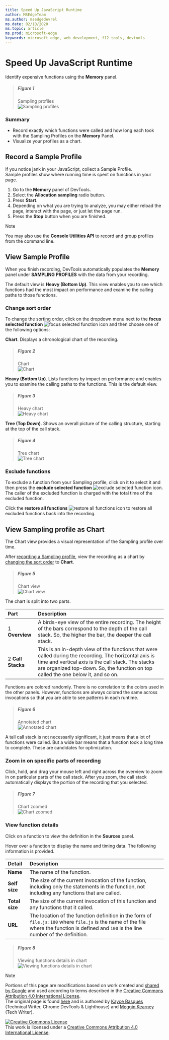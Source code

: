 ```yaml
---
title: Speed Up JavaScript Runtime
author: MSEdgeTeam
ms.author: msedgedevrel
ms.date: 02/10/2020
ms.topic: article
ms.prod: microsoft-edge
keywords: microsoft edge, web development, f12 tools, devtools
---
```

<!-- Copyright Kayce Basques and Meggin Kearney

   Licensed under the Apache License, Version 2.0 (the "License");
   you may not use this file except in compliance with the License.
   You may obtain a copy of the License at

       https://www.apache.org/licenses/LICENSE-2.0

   Unless required by applicable law or agreed to in writing, software
   distributed under the License is distributed on an "AS IS" BASIS,
   WITHOUT WARRANTIES OR CONDITIONS OF ANY KIND, either express or implied.
   See the License for the specific language governing permissions and
   limitations under the License. -->





# Speed Up JavaScript Runtime   




Identify expensive functions using the **Memory** panel.  

> ##### Figure 1  
> Sampling profiles  
> ![Sampling profiles][ImageCpuProfile]  

### Summary  

*   Record exactly which functions were called and how long each took with the Sampling Profiles on the **Memory** Panel.  
*   Visualize your profiles as a chart.  

## Record a Sample Profile   

If you notice jank in your JavaScript, collect a Sample Profile.  
Sample profiles show where running time is spent on functions in your page.  

1.  Go to the **Memory** panel of DevTools.  
1.  Select the **Allocation sampling** radio button.  
1.  Press **Start**.  
1.  Depending on what you are trying to analyze, you may either reload the page, interact with the page, or just let the page run.  
1.  Press the **Stop** button when you are finished.  

> [!NOTE]
> You may also use the **Console Utilities API** to record and group profiles from the command line.  

<!--todo: add Console Utilities API section when available  -->  

## View Sample Profile   

When you finish recording, DevTools automatically populates the **Memory** panel under **SAMPLING PROFILES** with the data from your recording.  

The default view is **Heavy \(Bottom Up\)**.  This view enables you to see which functions had the most impact on performance and examine the calling paths to those functions.  

### Change sort order   

To change the sorting order, click on the dropdown menu next to the **focus selected function** ![focus selected function][ImageFocusIcon] icon and then choose one of the following options:  

**Chart**.  Displays a chronological chart of the recording.  

> ##### Figure 2  
> Chart  
> ![Chart][ImageFlameChart]  

**Heavy \(Bottom Up\)**.  Lists functions by impact on performance and enables you to examine the calling paths to the functions.  This is the default view.  

> ##### Figure 3  
> Heavy chart  
> ![Heavy chart][ImageHeavyChart]  

**Tree \(Top Down\)**.  Shows an overall picture of the calling structure, starting at the top of the call stack.  

> ##### Figure 4  
> Tree chart  
> ![Tree chart][ImageTreeChart]  

### Exclude functions   

To exclude a function from your Sampling profile, click on it to select it and then press the **exclude selected function** ![exclude selected function][ImageExcludeIcon] icon.  The caller of the excluded function is charged with the total time of the excluded function.  

Click the **restore all functions** ![restore all functions][ImageRestoreIcon] icon to restore all excluded functions back into the recording.  

## View Sampling profile as Chart   

The Chart view provides a visual representation of the Sampling profile over time.  

After [recording a Sampling profile](#record-a-cpu-profile), view the recording as a chart by [changing the sort order](#change-sort-order) to **Chart**.  

> ##### Figure 5  
> Chart view  
> ![Chart view][ImageFlameChartView]  

The chart is split into two parts.  

| Part | Description |  
|:--- |:--- |  
| 1 **Overview** | A birds-eye view of the entire recording.  The height of the bars correspond to the depth of the call stack.  So, the higher the bar, the deeper the call stack.  |  
| 2 **Call Stacks** | This is an in-depth view of the functions that were called during the recording.  The horizontal axis is time and vertical axis is the call stack.  The stacks are organized top-down.  So, the function on top called the one below it, and so on.  |  

Functions are colored randomly.  There is no correlation to the colors used in the other panels.  However, functions are always colored the same across invocations so that you are able to see patterns in each runtime.  

> ##### Figure 6  
> Annotated chart  
> ![Annotated chart][ImageAnnotatedFlameChart]  

A tall call stack is not necessarily significant, it just means that a lot of functions were called.  But a wide bar means that a function took a long time to complete.  These are candidates for optimization.  

### Zoom in on specific parts of recording   

Click, hold, and drag your mouse left and right across the overview to zoom in on particular parts of the call stack. After you zoom, the call stack automatically displays the portion of the recording that you selected.  

> ##### Figure 7  
> Chart zoomed  
> ![Chart zoomed][ImageFlameChartZoomed]  

### View function details   

Click on a function to view the definition in the **Sources** panel.  

Hover over a function to display the name and timing data.  The following information is provided.  

| Detail | Description |  
|:--- |:--- |  
| **Name** | The name of the function.  |  
| **Self size** | The size of the current invocation of the function, including only the statements in the function, not including any functions that are called.  |  
| **Total size** | The size of the current invocation of this function and any functions that it called.  |  
| **URL** | The location of the function definition in the form of `file.js:100` where `file.js` is the name of the file where the function is defined and `100` is the line number of the definition.  |  
<!--*   **Aggregated self time**.  Aggregate time for all invocations of the function across the recording, not including functions called by this function.  -->  
<!--*   **Aggregated total time**.  Aggregate total time for all invocations of the function, including functions called by this function.  -->  
<!--*   **Not optimized**.  If the profiler has detected a potential optimization for the function it lists it here.  -->  

> ##### Figure 8  
> Viewing functions details in chart  
> ![Viewing functions details in chart][ImageFunctionsDetails]  

<!--## Feedback   -->  



<!-- image links -->  

[ImageExcludeIcon]: images/exclude-icon.msft.png  
[ImageFocusIcon]: images/focus-icon.msft.png  
[ImageRestoreIcon]: images/restore-icon.msft.png  

[ImageCpuProfile]: images/gh-nodejs-benchmarks-run-memory-sampling-profiles-heavy-bottom-up.msft.png "Figure 1: Sampling profiles"  
[ImageFlameChart]: images/gh-nodejs-benchmarks-run-memory-sampling-profiles-chart.msft.png "Figure 2: Chart"  
[ImageHeavyChart]: images/gh-nodejs-benchmarks-run-memory-sampling-profiles-heavy-bottom-up.msft.png "Figure 3: Heavy chart"  
[ImageTreeChart]: images/gh-nodejs-benchmarks-run-memory-sampling-profiles-tree-top-down.msft.png "Figure 4: Tree chart"  
[ImageFlameChartView]: images/gh-nodejs-benchmarks-run-memory-sampling-profiles-chart.msft.png "Figure 5: Chart view"  
[ImageAnnotatedFlameChart]: images/gh-nodejs-benchmarks-run-memory-sampling-profiles-chart-highlighted.msft.png "Figure 6: Annotated chart"  
[ImageFlameChartZoomed]: images/gh-nodejs-benchmarks-run-memory-sampling-profiles-chart-zoomed.msft.png "Figure 7: chart zoomed"  
[ImageFunctionsDetails]: images/gh-nodejs-benchmarks-run-memory-sampling-profiles-chart-hover.msft.png "Figure 8: Viewing functions details in chart"  

<!-- links -->  

<!--[DevtoolsConsoleUtilities]: ..console/utilities.md "Console Utilities API Reference"  -->  
<!--[DevtoolsConsoleUtilitiesProfile]: ..console/utilities.md#profile "profile - Console Utilities API Reference"  -->  
<!--[DevtoolsConsoleUtilitiesProfileEnd]: ..console/utilities.md#profileend "profileEnd - Console Utilities API Reference"  -->  

> [!NOTE]
> Portions of this page are modifications based on work created and [shared by Google][GoogleSitePolicies] and used according to terms described in the [Creative Commons Attribution 4.0 International License][CCA4IL].  
> The original page is found [here](https://developers.google.com/web/tools/chrome-devtools/rendering-tools/js-execution) and is authored by [Kayce Basques][KayceBasques] \(Technical Writer, Chrome DevTools & Lighthouse\) and [Meggin Kearney][MegginKearney] \(Tech Writer\).  

[![Creative Commons License][CCby4Image]][CCA4IL]  
This work is licensed under a [Creative Commons Attribution 4.0 International License][CCA4IL].  

[CCA4IL]: https://creativecommons.org/licenses/by/4.0  
[CCby4Image]: https://i.creativecommons.org/l/by/4.0/88x31.png  
[GoogleSitePolicies]: https://developers.google.com/terms/site-policies  
[KayceBasques]: https://developers.google.com/web/resources/contributors/kaycebasques  
[MegginKearney]: https://developers.google.com/web/resources/contributors/megginkearney  